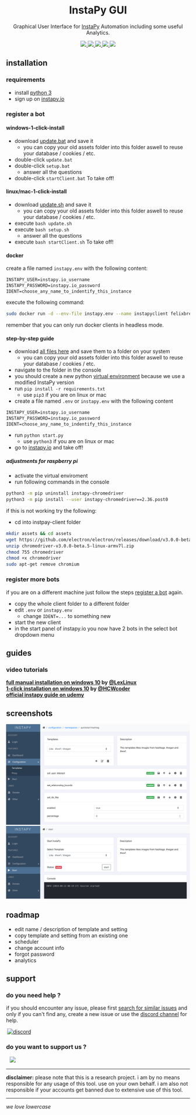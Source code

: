 <p align='center'>
	<h1 align="center">InstaPy GUI</h1>
	<p align="center">Graphical User Interface for <a href='https://github.com/timgrossmann/InstaPy'>InstaPy</a> Automation including some useful Analytics.<p>
	<p align="center">
		<a href="https://travis-ci.com/breuerfelix/instapy-gui">
		<img src="https://travis-ci.com/breuerfelix/instapy-gui.svg?branch=master">
		</a>
		<a href="https://discord.gg/FDETsht">
		<img src="https://img.shields.io/discord/510385886869979136.svg">
		</a>
		<a href="https://www.github.com/timgrossmann/InstaPy#backer">
		<img src="https://opencollective.com/instapy/backers/badge.svg">
		</a>
		<a href="https://www.github.com/timgrossmann/InstaPy#sponsors">
		<img src="https://opencollective.com/instapy/sponsors/badge.svg">
		</a>  
		<a href="https://github.com/breuerfelix/instapy-gui/blob/master/LICENSE">
		<img src="https://img.shields.io/github/license/breuerfelix/instapy-gui.svg" />
		</a>
	</p>
</p>

## installation

### requirements

* install [python 3](https://www.python.org/downloads/)
* sign up on [instapy.io](https://instapy.io)

### register a bot

#### windows-1-click-install

* download [update.bat](https://raw.githubusercontent.com/breuerfelix/instapy-gui/master/services/instapy/update.bat) and save it
  * you can copy your old assets folder into this folder aswell to reuse your database / cookies / etc.
* double-click `update.bat`
* double-click `setup.bat`
  * answer all the questions
* double-click `startClient.bat` To take off!

#### linux/mac-1-click-install

* download [update.sh](https://raw.githubusercontent.com/breuerfelix/instapy-gui/master/services/instapy/update.sh) and save it
  * you can copy your old assets folder into this folder aswell to reuse your database / cookies / etc.
* execute `bash update.sh`
* execute `bash setup.sh`
  * answer all the questions
* execute `bash startClient.sh` To take off!

#### docker

create a file named `instapy.env` with the following content:

```env
INSTAPY_USER=instapy.io_username
INSTAPY_PASSWORD=instapy.io_password
IDENT=choose_any_name_to_indentify_this_instance
```

execute the following command:

```bash
sudo docker run -d --env-file instapy.env --name instapyclient felixbreuer/instapy-client
```

remember that you can only run docker clients in headless mode.

#### step-by-step guide

* download [all files here](https://github.com/breuerfelix/instapy-gui/tree/master/services/instapy) and save them to a folder on your system
  * you can copy your old assets folder into this folder aswell to reuse your database / cookies / etc.
* navigate to the folder in the console
* you should create a new python [virtual environment](https://packaging.python.org/guides/installing-using-pip-and-virtual-environments/) because we use a modified InstaPy version
* run `pip install -r requirements.txt`
  * use `pip3` if you are on linux or mac
* create a file named `.env` or `instapy.env` with the following content

```env
INSTAPY_USER=instapy.io_username
INSTAPY_PASSWORD=instapy.io_password
IDENT=choose_any_name_to_indentify_this_instance
```

* run `python start.py`
  * use `python3` if you are on linux or mac
* go to [instapy.io](https://instapy.io) and take off!

##### adjustments for raspberry pi

* activate the virtual enviroment
* run following commands in the console

```bash
python3 -m pip uninstall instapy-chromedriver
python3 -m pip install --user instapy-chromedriver==2.36.post0
```

if this is not working try the following:

* cd into instpay-client folder

```bash
mkdir assets && cd assets
wget https://github.com/electron/electron/releases/download/v3.0.0-beta.5/chromedriver-v3.0.0-beta.5-linux-armv7l.zip
unzip chromedriver-v3.0.0-beta.5-linux-armv7l.zip
chmod 755 chromedriver
chmod +x chromedriver
sudo apt-get remove chromium
```

### register more bots

if you are on a different machine just follow the steps [register a bot](#register-a-bot) again.

* copy the whole client folder to a different folder
* edit `.env` or `instapy.env`
  * change `IDENT=...` to something new
* start the new client
* in the start panel of instapy.io you now have 2 bots in the select bot dropdown menu

## guides

### video tutorials

**[full manual installation on windows 10](https://drive.google.com/open?id=1ZafLOa0ShSXva61eQwFAePSVBC0Suc9p) by [@LexLinux](https://github.com/lexlinux)**  
**[1-click installation on windows 10](https://streamable.com/6h6d8) by [@HCWcoder](https://github.com/HCWcoder)**  
**[official instapy guide on udemy](https://www.udemy.com/instapy-guide/?couponCode=INSTAPY_OFFICIAL)**

## screenshots

![templates](docs/templates.png)  
![start](docs/start.png)

## roadmap

* edit name / description of template and setting
* copy template and setting from an existing one
* scheduler
* change account info
* forgot password
* analytics

## support

### do you need help ?

if you should encounter any issue, please first [search for similar issues](https://github.com/breuerfelix/instapy-gui/issues) and only if you can't find any, create a new issue or use the [discord channel](https://discord.gg/FDETsht) for help.

<a href='https://discord.gg/FDETsht'>
  <img hspace='3' alt='discord' src='https://camo.githubusercontent.com/e4a739df27356a78e9cae2e2dda642d118567e7c/68747470733a2f2f737465616d63646e2d612e616b616d616968642e6e65742f737465616d636f6d6d756e6974792f7075626c69632f696d616765732f636c616e732f32373039303534312f386464356339303766326130656563623733646336613437373666633961323538373865626364642e706e67' width=214/>
</a>

### do you want to support us ?

<a href="https://opencollective.com/instapy/donate" target="_blank">
  <img hspace="10" src="https://opencollective.com/instapy/contribute/button@2x.png?color=blue" width=300 />
</a>

---

**disclaimer:** please note that this is a research project. i am by no means responsible for any usage of this tool. use on your own behalf. i am also not responsible if your accounts get banned due to extensive use of this tool.

---

_we love lowercase_
